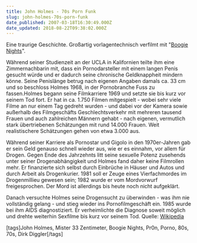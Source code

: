 ```yaml
---
title: John Holmes - 70s Porn Funk
slug: john-holmes-70s-porn-funk
date_published: 2007-03-18T16:30:49.000Z
date_updated: 2018-08-22T09:38:02.000Z
---
```


Eine traurige Geschichte. Großartig vorlagentechnisch verfilmt mit "[Boogie Nights](http://de.wikipedia.org/wiki/Boogie_Nights)".

Während seiner Studienzeit an der UCLA in Kalifornien teilte ihm eine Zimmernachbarin mit, dass ein Pornodarsteller mit einem langen Penis gesucht würde und er dadurch seine chronische Geldknappheit mindern könne. Seine Penislänge betrug nach eigenen Angaben damals ca. 33 cm und so beschloss Holmes 1968, in der Pornobranche Fuss zu fassen.Holmes begann seine Filmkarriere 1969 und setzte sie bis kurz vor seinem Tod fort. Er hat in ca. 1.750 Filmen mitgespielt - wobei sehr viele Filme an nur einem Tag gedreht wurden - und dabei vor der Kamera sowie außerhalb des Filmgeschäfts Geschlechtsverkehr mit mehreren tausend Frauen und auch zahlreichen Männern gehabt - nach eigenen, vermutlich stark übertriebenen Schätzungen mit rund 14.000 Frauen. Weit realistischere Schätzungen gehen von etwa 3.000 aus.

Während seiner Karriere als Pornostar und Gigolo in den 1970er-Jahren gab er sein Geld genauso schnell wieder aus, wie er es einnahm, vor allem für Drogen. Gegen Ende des Jahrzehnts litt seine sexuelle Potenz zusehends unter seiner Drogenabhängigkeit und Holmes fand daher keine Filmrollen mehr. Er finanzierte sich selbst durch Einbrüche in Häuser und Autos und durch Arbeit als Drogenkurier. 1981 soll er Zeuge eines Vierfachmordes im Drogenmillieu gewesen sein; 1982 wurde er vom Mordvorwurf freigesprochen. Der Mord ist allerdings bis heute noch nicht aufgeklärt.

Danach versuchte Holmes seine Drogensucht zu überwinden - was ihm nie vollständig gelang - und stieg wieder ins Pornofilmgeschäft ein. 1985 wurde bei ihm AIDS diagnostiziert. Er verheimlichte die Diagnose soweit möglich und drehte weiterhin Sexfilme bis kurz vor seinem Tod.
Quelle: [Wikipedia](http://de.wikipedia.org/wiki/John_Holmes)

[tags]John Holmes, Mister 33 Zentimeter, Boogie Nights, Pr0n, Porno, 80s, 70s, Dirk Diggler[/tags]
